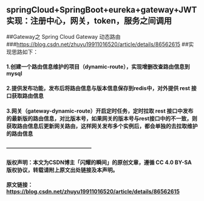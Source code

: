 ## springCloud+SpringBoot+eureka+gateway+JWT实现：注册中心，网关，token，服务之间调用

##Gateway之 Spring Cloud Gateway 动态路由
###https://blog.csdn.net/zhuyu19911016520/article/details/86562615
##实现思路如下：
 #### 1.创建一个路由信息维护的项目（dynamic-route），实现增删改查路由信息到mysql
 #### 2.提供发布功能，发布后将路由信息与版本信息保存到redis中，对外提供 rest 接口获取路由信息
 #### 3.网关（gateway-dynamic-route）开启定时任务，定时拉取 rest 接口中发布的最新版的路由信息，对比版本号，如果网关的版本号与rest接口中的不一致，则获取路由信息后更新网关路由，这样网关发布多个实例后，都会单独的去拉取维护的路由信息
 #### ————————————————
 #### 版权声明：本文为CSDN博主「闪耀的瞬间」的原创文章，遵循 CC 4.0 BY-SA 版权协议，转载请附上原文出处链接及本声明。
 #### 原文链接：https://blog.csdn.net/zhuyu19911016520/article/details/86562615